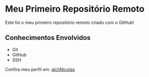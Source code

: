 # Meu Primeiro Repositório Remoto

Este foi o meu primeiro repositório remoto criado com o GitHub!

## Conhecimentos Envolvidos

- Git
- GitHub 
- SSH

Confira meu perfil em: [alchNicolas](https://github.com/alchNicolas)